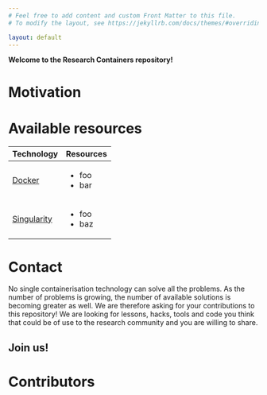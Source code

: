 ```yaml
---
# Feel free to add content and custom Front Matter to this file.
# To modify the layout, see https://jekyllrb.com/docs/themes/#overriding-theme-defaults

layout: default 
---
```


**Welcome to the Research Containers repository!**

# Motivation

# Available resources

<!-- Markdown can get messy with list in a table
  Go with a raw HTML -->
<table>
  <thead>
    <tr>
      <th>Technology</th>
      <th>Resources</th>
    </tr>
  </thead>
  <tbody>
    <tr>
      <td><a href="technologies/docker.html">Docker</a></td>
      <td><ul><li>foo</li><li>bar</li></ul></td>
    </tr>
    <tr>
      <td><a href="technologies/singularity.html">Singularity</a></td>
      <td><ul><li>foo</li><li>baz</li></ul></td>
    </tr>
  </tbody>
</table>

# Contact
No single containerisation technology can solve all the problems.
As the number of problems is growing, the number of available solutions
is becoming greater as well.
We are therefore asking for your contributions to this repository!
We are looking for lessons, hacks, tools and code you think that could
be of use to the research community and you are willing to share.
## Join us!

# Contributors